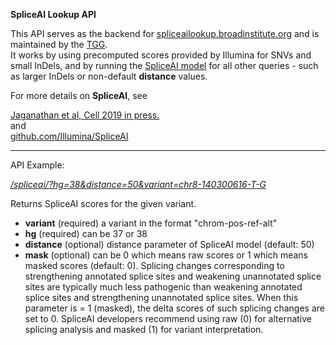 
**SpliceAI Lookup API** 

This API serves as the backend for [spliceailookup.broadinstitute.org](spliceailookup.broadinstitute.org) and is maintained by the [TGG](https://the-tgg.org/).   
It works by using precomputed scores provided by Illumina for SNVs and small InDels, and 
by running the [SpliceAI model](https://github.com/Illumina/SpliceAI) for all other queries - such as larger InDels or non-default **distance** values.<br/>

For more details on **SpliceAI**, see 

[Jaganathan et al, Cell 2019 in press.](https://github.com/Illumina/SpliceAI)  
and  
[github.com/Illumina/SpliceAI](https://github.com/Illumina/SpliceAI)

---
API Example:

*[/spliceai/?hg=38&distance=50&variant=chr8-140300616-T-G](/spliceai/?hg=38&variant=chr8-140300616-T-G)*
  
Returns SpliceAI scores for the given variant.   

- **variant** (required) a variant in the format "chrom-pos-ref-alt"
- **hg** (required) can be 37 or 38
- **distance** (optional) distance parameter of SpliceAI model (default: 50)    
- **mask** (optional) can be 0 which means raw scores or 1 which means masked scores (default: 0). 
Splicing changes corresponding to strengthening annotated splice sites and weakening unannotated splice sites are typically much less pathogenic than weakening annotated splice sites and
strengthening unannotated splice sites. When this parameter is = 1 (masked), the delta scores of such splicing changes are set to 0. SpliceAI developers recommend using raw (0) for alternative splicing analysis and masked (1) for variant interpretation.    
